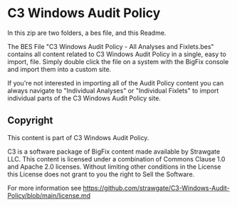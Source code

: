 # C3 Windows Audit Policy

In this zip are two folders, a bes file, and this Readme.

The BES File "C3 Windows Audit Policy - All Analyses and Fixlets.bes" contains all content related to C3 Windows Audit Policy in a single, easy to import, file. Simply double click the file on a system with the BigFix console and import them into a custom site.

If you're not interested in importing all of the Audit Policy content you can always navigate to "Individual Analyses" or "Individual Fixlets" to import individual parts of the C3 Windows Audit Policy site.

## Copyright
This content is part of C3 Windows Audit Policy.

C3 is a software package of BigFix content made available by Strawgate LLC. This content is licensed under a combination of Commons Clause 1.0 and Apache 2.0 licenses. Without limiting other conditions in the License this License does not grant to you the right to Sell the Software.

For more information see https://github.com/strawgate/C3-Windows-Audit-Policy/blob/main/license.md